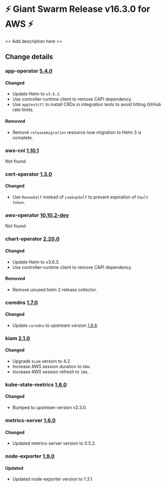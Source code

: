 # :zap: Giant Swarm Release v16.3.0 for AWS :zap:

<< Add description here >>

## Change details


### app-operator [5.4.0](https://github.com/giantswarm/app-operator/releases/tag/v5.4.0)

#### Changed
- Update Helm to `v3.6.3`.
- Use controller-runtime client to remove CAPI dependency.
- Use `apptestctl` to install CRDs in integration tests to avoid hitting GitHub rate limits.
#### Removed
- Remove `releasemigration` resource now migration to Helm 3 is complete.



### aws-cni [1.10.1](https://github.com/aws/amazon-vpc-cni-k8s/releases/tag/v1.10.1)

Not found


### cert-operator [1.3.0](https://github.com/giantswarm/cert-operator/releases/tag/v1.3.0)

#### Changed
- Use `RenewSelf` instead of `LookupSelf` to prevent expiration of `Vault token`.



### aws-operator [10.10.2-dev](https://github.com/giantswarm/aws-operator/releases/tag/v10.10.2-dev)

Not found


### chart-operator [2.20.0](https://github.com/giantswarm/chart-operator/releases/tag/v2.20.0)

#### Changed
- Update Helm to v3.6.3.
- Use controller-runtime client to remove CAPI dependency.
#### Removed
- Remove unused helm 2 release collector.



### coredns [1.7.0](https://github.com/giantswarm/coredns-app/releases/tag/v1.7.0)

#### Changed
- Update `coredns` to upstream version [1.8.6](https://coredns.io/2021/10/07/coredns-1.8.6-release/).



### kiam [2.1.0](https://github.com/giantswarm/kiam-app/releases/tag/v2.1.0)

#### Changed
- Upgrade `kiam` version to 4.2.
- Increase AWS session duration to `60m`.
- Increase AWS session refresh to `10m`.



### kube-state-metrics [1.6.0](https://github.com/giantswarm/kube-state-metrics-app/releases/tag/v1.6.0)

#### Changed
- Bumped to upstream version v2.3.0.



### metrics-server [1.6.0](https://github.com/giantswarm/metrics-server-app/releases/tag/v1.6.0)

#### Changed
- Updated metrics-server version to 0.5.2.



### node-exporter [1.9.0](https://github.com/giantswarm/node-exporter-app/releases/tag/v1.9.0)

#### Updated
- Updated node-exporter version to 1.3.1.



